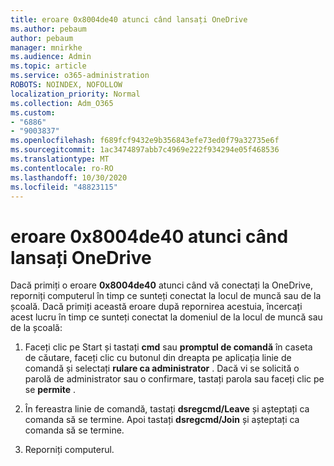 ```yaml
---
title: eroare 0x8004de40 atunci când lansați OneDrive
ms.author: pebaum
author: pebaum
manager: mnirkhe
ms.audience: Admin
ms.topic: article
ms.service: o365-administration
ROBOTS: NOINDEX, NOFOLLOW
localization_priority: Normal
ms.collection: Adm_O365
ms.custom:
- "6886"
- "9003837"
ms.openlocfilehash: f689fcf9432e9b356843efe73ed0f79a32735e6f
ms.sourcegitcommit: 1ac3474897abb7c4969e222f934294e05f468536
ms.translationtype: MT
ms.contentlocale: ro-RO
ms.lasthandoff: 10/30/2020
ms.locfileid: "48823115"
---
```

# <a name="0x8004de40-error-when-launching-onedrive"></a>eroare 0x8004de40 atunci când lansați OneDrive

Dacă primiți o eroare **0x8004de40** atunci când vă conectați la OneDrive, reporniți computerul în timp ce sunteți conectat la locul de muncă sau de la școală. Dacă primiți această eroare după repornirea acestuia, încercați acest lucru în timp ce sunteți conectat la domeniul de la locul de muncă sau de la școală:

1. Faceți clic pe Start și tastați **cmd** sau **promptul de comandă**  în caseta de căutare, faceți clic cu butonul din dreapta pe aplicația linie de comandă și selectați  **rulare ca administrator** . Dacă vi se solicită o parolă de administrator sau o confirmare, tastați parola sau faceți clic pe se **permite** .  

2. În fereastra linie de comandă, tastați **dsregcmd/Leave**  și așteptați ca comanda să se termine. Apoi tastați **dsregcmd/Join** și așteptați ca comanda să se termine.
3. Reporniți computerul.
